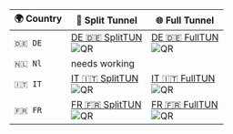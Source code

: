 | 🌍 Country | 🔀 Split Tunnel| 🌐 Full Tunnel |
|------------|----------------|----------------|
| `🇩🇪 DE`                                                                                                                                                                                                                   |[DE 🇩🇪 SplitTUN](https://raw.githubusercontent.com/SHAMPOO-SIR-E-SEHAT/hehehe/refs/heads/main/Blackhole/DE%F0%9F%87%A9%F0%9F%87%AASplitTUN.json#DE🇩🇪SplitTUN)                                                              <br>                                                                                                                                                                                                                       ![QR](https://api.qrserver.com/v1/create-qr-code/?size=120x120&data=https://raw.githubusercontent.com/SHAMPOO-SIR-E-SEHAT/hehehe/refs/heads/main/Blackhole/DE%F0%9F%87%A9%F0%9F%87%AASplitTUN.json%23DE🇩🇪SplitTUN)            |[DE 🇩🇪 FullTUN](https://raw.githubusercontent.com/SHAMPOO-SIR-E-SEHAT/hehehe/refs/heads/main/Blackhole/DE%F0%9F%87%A9%F0%9F%87%AAFullTUN.json#DE🇩🇪FullTUN)                                                              <br>                                                                                                                                                                                                                         ![QR](https://api.qrserver.com/v1/create-qr-code/?size=120x120&data=https://raw.githubusercontent.com/SHAMPOO-SIR-E-SEHAT/hehehe/refs/heads/main/Blackhole/DE%F0%9F%87%A9%F0%9F%87%AAFullTUN.json%23DE🇩🇪FullTUN)
| `🇳🇱 Nl`      | needs working     
| `🇮🇹 IT`                                                                                                                                                                                                                     |[IT 🇮🇹 SplitTUN](https://raw.githubusercontent.com/SHAMPOO-SIR-E-SEHAT/hehehe/refs/heads/main/Blackhole/IT%F0%9F%87%AE%F0%9F%87%B9SplitTUN.json#IT🇮🇹SplitTUN)                                                            <br>                                                                                                                                                                                                                         ![QR](https://api.qrserver.com/v1/create-qr-code/?size=120x120&data=https://raw.githubusercontent.com/SHAMPOO-SIR-E-SEHAT/hehehe/refs/heads/main/Blackhole/IT%F0%9F%87%AE%F0%9F%87%B9SplitTUN.json%23IT🇮🇹SplitTUN)|         [IT 🇮🇹 FullTUN](https://raw.githubusercontent.com/SHAMPOO-SIR-E-SEHAT/hehehe/refs/heads/main/Blackhole/IT%F0%9F%87%AE%F0%9F%87%B9FullTUN.json#IT🇮🇹FullTUN)                                                                <br>                                                                                                                                                                                                                       ![QR](https://api.qrserver.com/v1/create-qr-code/?size=120x120&data=https://raw.githubusercontent.com/SHAMPOO-SIR-E-SEHAT/hehehe/refs/heads/main/Blackhole/IT%F0%9F%87%AE%F0%9F%87%B9FullTUN.json#IT🇮🇹FullTUN)
| `🇫🇷 FR`                                                                                                                                                                                                                     |[FR 🇫🇷 SplitTUN](https://raw.githubusercontent.com/SHAMPOO-SIR-E-SEHAT/hehehe/refs/heads/main/Blackhole/FR%F0%9F%87%AB%F0%9F%87%B7SplitTUN.json#FR🇫🇷SplitTUN)                                                            <br>                                                                                                                                                                                                                         ![QR](https://api.qrserver.com/v1/create-qr-code/?size=120x120&data=https://raw.githubusercontent.com/SHAMPOO-SIR-E-SEHAT/hehehe/refs/heads/main/Blackhole/FR%F0%9F%87%AB%F0%9F%87%B7SplitTUN.json%23FR🇫🇷SplitTUN)          |[FR 🇫🇷 FullTUN](https://raw.githubusercontent.com/SHAMPOO-SIR-E-SEHAT/hehehe/refs/heads/main/Blackhole/FR%F0%9F%87%AB%F0%9F%87%B7FullTUN.json#FR🇫🇷FullTUN)                                                           <br>                                                                                                                                                                                                                       ![QR](https://api.qrserver.com/v1/create-qr-code/?size=120x120&data=https://raw.githubusercontent.com/SHAMPOO-SIR-E-SEHAT/hehehe/refs/heads/main/Blackhole/FR%F0%9F%87%AB%F0%9F%87%B7FullTUN.json%23FR🇫🇷FullTUN)

